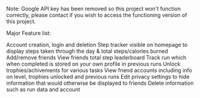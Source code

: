 Note: Google API key has been removed so this project won't function correctly,
please contact if you wish to access the functioning version of this project.

Major Feature list:

Account creation, login and deletion 
Step tracker visible on homepage to display steps taken through the day & total steps/calories burned 
Add/remove friends 
View friends total step leaderboard 
Track run which when completed is stored on your own profile in previous runs 
Unlock trophies/achivements for various tasks 
View friend accounts including info on level, trophies unlocked and previous runs 
Edit privacy settings to hide information that would otherwise be displayed to friends 
Delete information such as run data and account 
